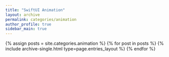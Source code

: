 ```yaml
---
title: "SwiftUI Animation"
layout: archive
permalink: categories/animation
author_profile: true
sidebar_main: true
---
```


<!--assign posts에만 변수 변경 -->

{% assign posts = site.categories.animation %}
{% for post in posts %} {% include archive-single.html type=page.entries_layout %} {% endfor %}
